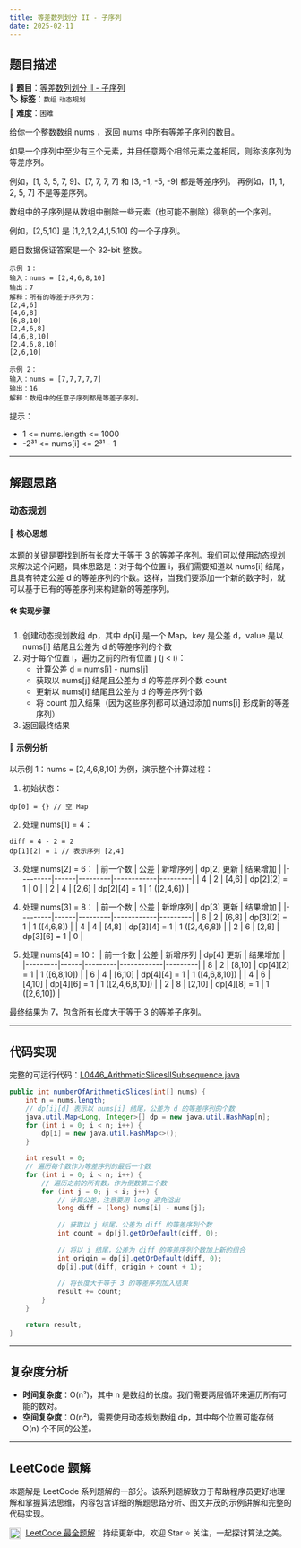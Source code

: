 ```yaml
---
title: 等差数列划分 II - 子序列
date: 2025-02-11
---
```


## 题目描述

**🔗 题目**：[等差数列划分 II - 子序列](https://leetcode.cn/problems/arithmetic-slices-ii-subsequence/)  
**🏷️ 标签**：`数组` `动态规划`  
**🔴 难度**：`困难`  

给你一个整数数组 nums ，返回 nums 中所有等差子序列的数目。

如果一个序列中至少有三个元素，并且任意两个相邻元素之差相同，则称该序列为等差序列。

例如，[1, 3, 5, 7, 9]、[7, 7, 7, 7] 和 [3, -1, -5, -9] 都是等差序列。
再例如，[1, 1, 2, 5, 7] 不是等差序列。

数组中的子序列是从数组中删除一些元素（也可能不删除）得到的一个序列。

例如，[2,5,10] 是 [1,2,1,2,4,1,5,10] 的一个子序列。

题目数据保证答案是一个 32-bit 整数。

```
示例 1：
输入：nums = [2,4,6,8,10]
输出：7
解释：所有的等差子序列为：
[2,4,6]
[4,6,8]
[6,8,10]
[2,4,6,8]
[4,6,8,10]
[2,4,6,8,10]
[2,6,10]

示例 2：
输入：nums = [7,7,7,7,7]
输出：16
解释：数组中的任意子序列都是等差子序列。
```

提示：
- 1 <= nums.length <= 1000
- -2³¹ <= nums[i] <= 2³¹ - 1

---

## 解题思路
### 动态规划

#### 📝 核心思想
本题的关键是要找到所有长度大于等于 3 的等差子序列。我们可以使用动态规划来解决这个问题，具体思路是：对于每个位置 i，我们需要知道以 nums[i] 结尾，且具有特定公差 d 的等差序列的个数。这样，当我们要添加一个新的数字时，就可以基于已有的等差序列来构建新的等差序列。

#### 🛠️ 实现步骤
1. 创建动态规划数组 dp，其中 dp[i] 是一个 Map，key 是公差 d，value 是以 nums[i] 结尾且公差为 d 的等差序列的个数
2. 对于每个位置 i，遍历之前的所有位置 j (j < i)：
   - 计算公差 d = nums[i] - nums[j]
   - 获取以 nums[j] 结尾且公差为 d 的等差序列个数 count
   - 更新以 nums[i] 结尾且公差为 d 的等差序列个数
   - 将 count 加入结果（因为这些序列都可以通过添加 nums[i] 形成新的等差序列）
3. 返回最终结果

#### 🧩 示例分析
以示例 1：nums = [2,4,6,8,10] 为例，演示整个计算过程：

1. 初始状态：
```
dp[0] = {} // 空 Map
```

2. 处理 nums[1] = 4：
```
diff = 4 - 2 = 2
dp[1][2] = 1 // 表示序列 [2,4]
```

3. 处理 nums[2] = 6：
| 前一个数 | 公差 | 新增序列 | dp[2] 更新 | 结果增加 |
|---------|------|---------|------------|---------|
| 4 | 2 | [4,6] | dp[2][2] = 1 | 0 |
| 2 | 4 | [2,6] | dp[2][4] = 1 | 1 ([2,4,6]) |

4. 处理 nums[3] = 8：
| 前一个数 | 公差 | 新增序列 | dp[3] 更新 | 结果增加 |
|---------|------|---------|------------|---------|
| 6 | 2 | [6,8] | dp[3][2] = 1 | 1 ([4,6,8]) |
| 4 | 4 | [4,8] | dp[3][4] = 1 | 1 ([2,4,6,8]) |
| 2 | 6 | [2,8] | dp[3][6] = 1 | 0 |

5. 处理 nums[4] = 10：
| 前一个数 | 公差 | 新增序列 | dp[4] 更新 | 结果增加 |
|---------|------|---------|------------|---------|
| 8 | 2 | [8,10] | dp[4][2] = 1 | 1 ([6,8,10]) |
| 6 | 4 | [6,10] | dp[4][4] = 1 | 1 ([4,6,8,10]) |
| 4 | 6 | [4,10] | dp[4][6] = 1 | 1 ([2,4,6,8,10]) |
| 2 | 8 | [2,10] | dp[4][8] = 1 | 1 ([2,6,10]) |

最终结果为 7，包含所有长度大于等于 3 的等差子序列。

---

## 代码实现

完整的可运行代码：[L0446_ArithmeticSlicesIISubsequence.java](../src/main/java/L0446_ArithmeticSlicesIISubsequence.java)

```java
public int numberOfArithmeticSlices(int[] nums) {
    int n = nums.length;
    // dp[i][d] 表示以 nums[i] 结尾，公差为 d 的等差序列的个数
    java.util.Map<Long, Integer>[] dp = new java.util.HashMap[n];
    for (int i = 0; i < n; i++) {
        dp[i] = new java.util.HashMap<>();
    }

    int result = 0;
    // 遍历每个数作为等差序列的最后一个数
    for (int i = 0; i < n; i++) {
        // 遍历之前的所有数，作为倒数第二个数
        for (int j = 0; j < i; j++) {
            // 计算公差，注意要用 long 避免溢出
            long diff = (long) nums[i] - nums[j];
            
            // 获取以 j 结尾，公差为 diff 的等差序列个数
            int count = dp[j].getOrDefault(diff, 0);
            
            // 将以 i 结尾，公差为 diff 的等差序列个数加上新的组合
            int origin = dp[i].getOrDefault(diff, 0);
            dp[i].put(diff, origin + count + 1);
            
            // 将长度大于等于 3 的等差序列加入结果
            result += count;
        }
    }

    return result;
}
```

---

## 复杂度分析

- **时间复杂度**：O(n²)，其中 n 是数组的长度。我们需要两层循环来遍历所有可能的数对。
- **空间复杂度**：O(n²)，需要使用动态规划数组 dp，其中每个位置可能存储 O(n) 个不同的公差。

---

## LeetCode 题解
     
本题解是 LeetCode 系列题解的一部分。该系列题解致力于帮助程序员更好地理解和掌握算法思维，内容包含详细的解题思路分析、图文并茂的示例讲解和完整的代码实现。
     
<img src="https://github.githubassets.com/images/modules/logos_page/GitHub-Mark.png" alt="GitHub" width="20" style="vertical-align: middle; margin-right: 5px"> [LeetCode 最全题解](https://github.com/LjyYano/LeetCode)：持续更新中，欢迎 Star ⭐️ 关注，一起探讨算法之美。
